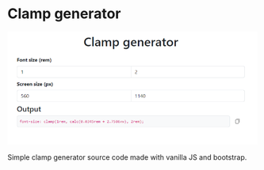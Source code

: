 # Clamp generator

![Index image screenshots](screenshots/index.png?)

Simple clamp generator source code made with vanilla JS and bootstrap.
